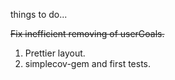 things to do...

~~Fix inefficient removing of userGoals.~~
1. Prettier layout.
2. simplecov-gem and first tests.
